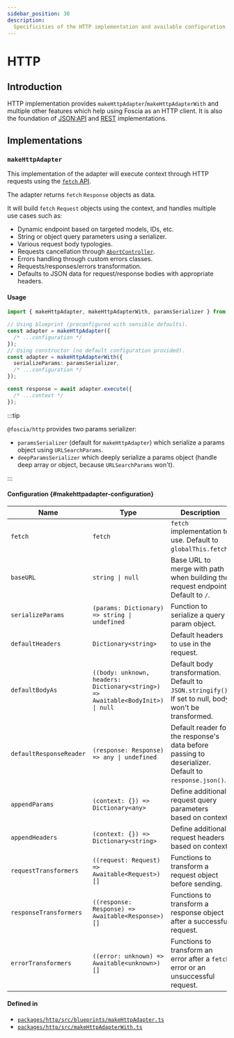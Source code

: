 ```yaml
---
sidebar_position: 30
description:
  Specificities of the HTTP implementation and available configuration.
---
```


# HTTP

## Introduction

HTTP implementation provides `makeHttpAdapter`/`makeHttpAdapterWith` and
multiple other features which help using Foscia as an HTTP client. It is also
the foundation of [JSON:API](/docs/digging-deeper/implementations/jsonapi) and
[REST](/docs/digging-deeper/implementations/rest) implementations.

## Implementations

### `makeHttpAdapter`

This implementation of the adapter will execute context through HTTP requests
using the
[`fetch` API](https://developer.mozilla.org/en-US/docs/Web/API/Fetch_API).

The adapter returns `fetch` `Response` objects as data.

It will build `fetch` `Request` objects using the context, and handles multiple
use cases such as:

- Dynamic endpoint based on targeted models, IDs, etc.
- String or object query parameters using a serializer.
- Various request body typologies.
- Requests cancellation through
  [`AbortController`](https://developer.mozilla.org/en-US/docs/Web/API/AbortController).
- Errors handling through custom errors classes.
- Requests/responses/errors transformation.
- Defaults to JSON data for request/response bodies with appropriate headers.

#### Usage

```typescript
import { makeHttpAdapter, makeHttpAdapterWith, paramsSerializer } from '@foscia/http';

// Using blueprint (preconfigured with sensible defaults).
const adapter = makeHttpAdapter({
  /* ...configuration */
});
// Using constructor (no default configuration provided).
const adapter = makeHttpAdapterWith({
  serializeParams: paramsSerializer,
  /* ...configuration */
});

const response = await adapter.execute({
  /* ...context */
});
```

:::tip

`@foscia/http` provides two params serializer:

- `paramsSerializer` (default for `makeHttpAdapter`) which serialize a params
  object using `URLSearchParams`.
- `deepParamsSerializer` which deeply serialize a params object (handle deep
  array or object, because `URLSearchParams` won't).

:::

#### Configuration {#makehttpadapter-configuration}

| Name                    | Type                                                                                               | Description                                                                                            |
|-------------------------|----------------------------------------------------------------------------------------------------|--------------------------------------------------------------------------------------------------------|
| `fetch`                 | `fetch`                                                                                            | `fetch` implementation to use. Default to `globalThis.fetch`.                                          |
| `baseURL`               | <code>string &vert; null</code>                                                                    | Base URL to merge with path when building the request endpoint. Default to `/`.                        |
| `serializeParams`       | <code>(params: Dictionary) => string &vert; undefined</code>                                       | Function to serialize a query param object.                                                            |
| `defaultHeaders`        | `Dictionary<string>`                                                                               | Default headers to use in the request.                                                                 |
| `defaultBodyAs`         | <code>((body: unknown, headers: Dictionary\<string\>) => Awaitable\<BodyInit\>) &vert; null</code> | Default body transformation. Default to `JSON.stringify()`. If set to null, body won't be transformed. |
| `defaultResponseReader` | <code>(response: Response) => any &vert; undefined</code>                                          | Default reader for the response's data before passing to deserializer. Default to `response.json()`.   |
| `appendParams`          | `(context: {}) => Dictionary<any>`                                                                 | Define additional request query parameters based on context.                                           |
| `appendHeaders`         | `(context: {}) => Dictionary<string>`                                                              | Define additional request headers based on context.                                                    |
| `requestTransformers`   | `((request: Request) => Awaitable<Request>)[]`                                                     | Functions to transform a request object before sending.                                                |
| `responseTransformers`  | `((response: Response) => Awaitable<Response>)[]`                                                  | Functions to transform a response object after a successful request.                                   |
| `errorTransformers`     | `((error: unknown) => Awaitable<unknown>)[]`                                                       | Functions to transform an error after a `fetch` error or an unsuccessful request.                      |

#### Defined in

- [`packages/http/src/blueprints/makeHttpAdapter.ts`](https://github.com/foscia-dev/foscia/blob/main/packages/http/src/blueprints/makeHttpAdapter.ts)
- [`packages/http/src/makeHttpAdapterWith.ts`](https://github.com/foscia-dev/foscia/blob/main/packages/http/src/makeHttpAdapterWith.ts)
